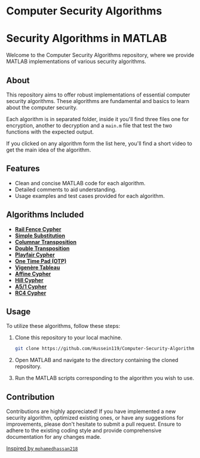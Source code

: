 # Computer Security Algorithms

# Security Algorithms in MATLAB

Welcome to the Computer Security Algorithms repository, where we provide MATLAB implementations of various security algorithms.

## About

This repository aims to offer robust implementations of essential computer security algorithms. These algorithms are fundamental and basics to learn about the computer security.

Each algorithm is in separated folder, inside it you'll find three files one for encryption, another to decryption and a `main.m` file that test the two functions with the expected output.

If you clicked on any algorithm form the list here, you'll find a short video to get the main idea of the algorithm.

## Features

- Clean and concise MATLAB code for each algorithm.
- Detailed comments to aid understanding.
- Usage examples and test cases provided for each algorithm.

## Algorithms Included

- [**Rail Fence Cypher**](https://youtu.be/LEGPQ59bGZo?si=U0zgpy-gmO2_II8x)
- [**Simple Substitution**](https://youtube.com/shorts/qnlQTuQCTMA?si=31uRMu1N_tyTylHE)
- [**Columnar Transposition**](https://youtu.be/vBIT9_MDiYU?si=qCl8DKruU9hGwNT7)
- [**Double Transposition**](https://youtu.be/PY16KKU5XBI?si=xMcBVOFwslXQOWRY)
- [**Playfair Cypher**](https://youtu.be/FoCQDGrIOKo?si=jmfg_v0C6SF_UfJI)
- [**One Time Pad (OTP)**](https://youtu.be/vEbaF1jmbcM?si=CFOeD5nUa5mZMi9N)
- [**Vigenère Tableau**](https://youtu.be/SkJcmCaHqS0?si=COaBs7_LIj9qqfWD)
- [**Affine Cypher**](https://youtu.be/0WdfqNsCF8A?si=AorumodJJZS6GekO)
- [**Hill Cypher**](https://youtu.be/VB3ysTCD1kA?si=ctAgSV9P89cF1VDv)
- [**A5/1 Cypher**](https://youtu.be/1GoP_HfF_v4?si=tfcgeX0OIPTwFHP2)
- [**RC4 Cypher**](https://youtu.be/aNdUNp6tsYw?si=f80atoQsbsOQv050)

## Usage

To utilize these algorithms, follow these steps:

1. Clone this repository to your local machine.

   ```bash
   git clone https://github.com/Hussein119/Computer-Security-Algorithms.git
   ```

2. Open MATLAB and navigate to the directory containing the cloned repository.
3. Run the MATLAB scripts corresponding to the algorithm you wish to use.

## Contribution

Contributions are highly appreciated! If you have implemented a new security algorithm, optimized existing ones, or have any suggestions for improvements, please don't hesitate to submit a pull request. Ensure to adhere to the existing coding style and provide comprehensive documentation for any changes made.

[Inspired by `mohamedhassan218`](https://github.com/mohamedhassan218/computer-security-algorithms)
